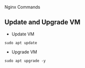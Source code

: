 Nginx Commands

## Update and Upgrade VM

- Update VM
````
sudo apt update
````
- Upgrade VM
````
sudo apt upgrade -y
````